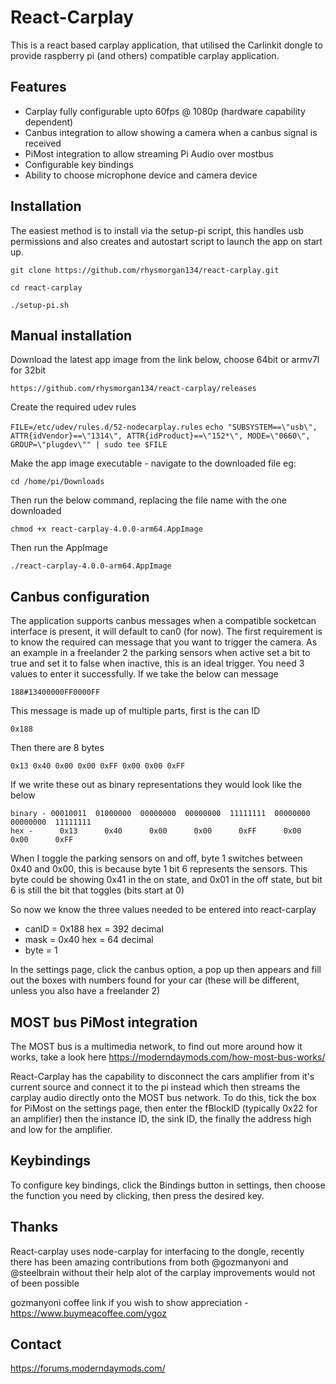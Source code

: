 # React-Carplay


This is a react based carplay application, that utilised the Carlinkit dongle to provide raspberry pi (and others) compatible
carplay application.

## Features

 - Carplay fully configurable upto 60fps @ 1080p (hardware capability dependent)
 - Canbus integration to allow showing a camera when a canbus signal is received
 - PiMost integration to allow streaming Pi Audio over mostbus
 - Configurable key bindings
 - Ability to choose microphone device and camera device

## Installation
The easiest method is to install via the setup-pi script, this handles usb permissions and also creates and autostart script
to launch the app on start up.

`git clone https://github.com/rhysmorgan134/react-carplay.git`

`cd react-carplay`

`./setup-pi.sh`

## Manual installation

Download the latest app image from the link below, choose 64bit or armv7l for 32bit

`https://github.com/rhysmorgan134/react-carplay/releases`

Create the required udev rules

`FILE=/etc/udev/rules.d/52-nodecarplay.rules`
`echo "SUBSYSTEM==\"usb\", ATTR{idVendor}==\"1314\", ATTR{idProduct}==\"152*\", MODE=\"0660\", GROUP=\"plugdev\"" | sudo tee $FILE`

Make the app image executable - navigate to the downloaded file eg:

`cd /home/pi/Downloads`

Then run the below command, replacing the file name with the one downloaded

`chmod +x react-carplay-4.0.0-arm64.AppImage`

Then run the AppImage

`./react-carplay-4.0.0-arm64.AppImage`

## Canbus configuration

The application supports canbus messages when a compatible socketcan interface is present, it will default to can0 (for now).
The first requirement is to know the required can message that you want to trigger the camera. As an example in a freelander 2
the parking sensors when active set a bit to true and set it to false when inactive, this is an ideal trigger. You need
3 values to enter it successfully. If we take the below can message

`188#13400000FF0000FF`

This message is made up of multiple parts, first is the can ID

`0x188`

Then there are 8 bytes

`0x13 0x40 0x00 0x00 0xFF 0x00 0x00 0xFF`

If we write these out as binary representations they would look like the below

```
binary - 00010011  01000000  00000000  00000000  11111111  00000000  00000000  11111111
hex -      0x13      0x40      0x00      0x00      0xFF      0x00      0x00      0xFF
```
When I toggle the parking sensors on and off, byte 1 switches between 0x40 and 0x00, this is because byte 1 bit 6 represents
the sensors. This byte could be showing 0x41 in the on state, and 0x01 in the off state, but bit 6 is still the bit that toggles
(bits start at 0)

So now we know the three values needed to be entered into react-carplay

 - canID = 0x188 hex = 392 decimal
 - mask = 0x40 hex = 64 decimal
 - byte = 1

In the settings page, click the canbus option, a pop up then appears and fill out the boxes with numbers found for your car
(these will be different, unless you also have a freelander 2)

## MOST bus PiMost integration

The MOST bus is a multimedia network, to find out more around how it works, take a look here https://moderndaymods.com/how-most-bus-works/

React-Carplay has the capability to disconnect the cars amplifier from it's current source and connect it to the pi instead
which then streams the carplay audio directly onto the MOST bus network. To do this, tick the box for PiMost on the settings page,
then enter the fBlockID (typically 0x22 for an amplifier) then the instance ID, the sink ID, the finally the address high and low
for the amplifier.

## Keybindings

To configure key bindings, click the Bindings button in settings, then choose the function you need by clicking, then press
the desired key.

## Thanks

React-carplay uses node-carplay for interfacing to the dongle, recently there has been amazing contributions from both
@gozmanyoni and @steelbrain without their help alot of the carplay improvements would not of been possible

gozmanyoni coffee link if you wish to show appreciation - https://www.buymeacoffee.com/ygoz

<!-- CONTACT -->
## Contact

https://forums.moderndaymods.com/
